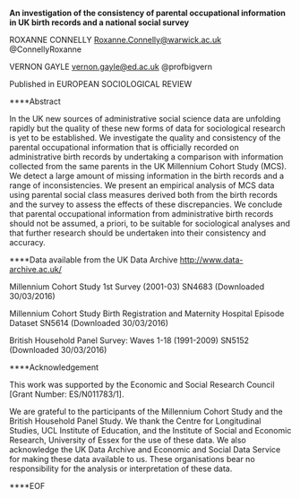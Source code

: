 **An investigation of the consistency of parental occupational information in UK birth records and a national social survey**

ROXANNE CONNELLY Roxanne.Connelly@warwick.ac.uk @ConnellyRoxanne


VERNON GAYLE vernon.gayle@ed.ac.uk @profbigvern

Published in EUROPEAN SOCIOLOGICAL REVIEW

****Abstract

In the UK new sources of administrative social science data are unfolding 
rapidly but the quality of these new forms of data for sociological research 
is yet to be established. We investigate the quality and consistency of the 
parental occupational information that is officially recorded on administrative 
birth records by undertaking a comparison with information collected from the 
same parents in the UK Millennium Cohort Study (MCS). We detect a large amount 
of missing information in the birth records and a range of inconsistencies. We 
present an empirical analysis of MCS data using parental social class measures 
derived both from the birth records and the survey to assess the effects of 
these discrepancies. We conclude that parental occupational information from 
administrative birth records should not be assumed, a priori, to be suitable 
for sociological analyses and that further research should be undertaken into 
their consistency and accuracy.

****Data available from the UK Data Archive http://www.data-archive.ac.uk/

Millennium Cohort Study 1st Survey (2001-03) SN4683 (Downloaded 30/03/2016)

Millennium Cohort Study Birth Registration and Maternity Hospital Episode Dataset SN5614 (Downloaded 30/03/2016)

British Household Panel Survey: Waves 1-18 (1991-2009) SN5152 (Downloaded 30/03/2016)

****Acknowledgement

This work was supported by the Economic and Social Research Council [Grant Number: ES/N011783/1]. 

We are grateful to the participants of the Millennium Cohort Study and the British Household Panel Study. We thank the Centre for Longitudinal Studies, UCL Institute of Education, and the Institute of Social and Economic Research, University of Essex for the use of these data. We also acknowledge the UK Data Archive and Economic and Social Data Service for making these data available to us. These organisations bear no responsibility for the analysis or interpretation of these data.

****EOF


